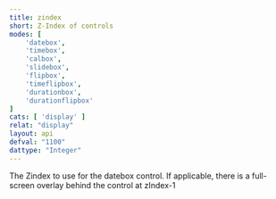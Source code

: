 ```yaml
---
title: zindex
short: Z-Index of controls
modes: [
	'datebox',
	'timebox',
	'calbox',
	'slidebox',
	'flipbox',
	'timeflipbox',
	'durationbox',
	'durationflipbox'
]
cats: [ 'display' ]
relat: "display"
layout: api
defval: "1100"
dattype: "Integer"
---
```


The Zindex to use for the datebox control.  If applicable, there is a full-screen overlay behind the control at zIndex-1
